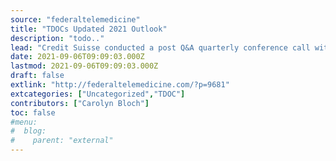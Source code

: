 ```yaml
---
source: "federaltelemedicine"
title: "TDOCs Updated 2021 Outlook"
description: "todo.."
lead: "Credit Suisse conducted a post Q&A quarterly conference call with Teladoc Health (TDOC) management to review 2021 results, individual business trends, and an update on their 2021 outlook, new wins, and Livongo/BetterHelp. Previously, Credit Suisse published initial/quick thoughts in their note Strong 2Q Results, Positive Selling Season Updates TDOC reported 2021 revs. Of $503 min []"
date: 2021-09-06T09:09:03.000Z
lastmod: 2021-09-06T09:09:03.000Z
draft: false
extlink: "http://federaltelemedicine.com/?p=9681"
extcategories: ["Uncategorized","TDOC"]
contributors: ["Carolyn Bloch"]
toc: false
#menu:
#  blog:
#    parent: "external"
---
```

